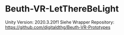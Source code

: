 # Beuth-VR-LetThereBeLight

Unity Version: 2020.3.20f1
Siehe Wrapper Repository: https://github.com/digitaldthg/Beuth-VR-Prototypes
